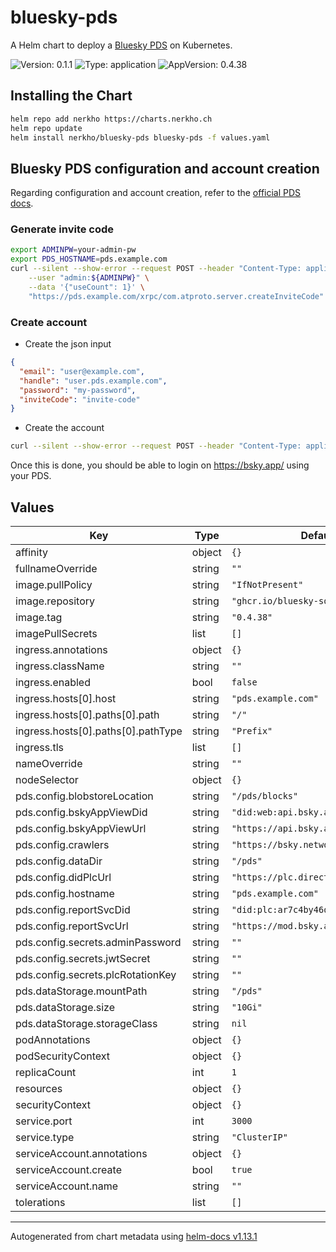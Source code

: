 # bluesky-pds

A Helm chart to deploy a [Bluesky PDS](https://github.com/bluesky-social/pds) on Kubernetes.

![Version: 0.1.1](https://img.shields.io/badge/Version-0.1.1-informational?style=flat-square) ![Type: application](https://img.shields.io/badge/Type-application-informational?style=flat-square) ![AppVersion: 0.4.38](https://img.shields.io/badge/AppVersion-0.4.38-informational?style=flat-square)

## Installing the Chart

```bash
helm repo add nerkho https://charts.nerkho.ch
helm repo update
helm install nerkho/bluesky-pds bluesky-pds -f values.yaml
```

## Bluesky PDS configuration and account creation

Regarding configuration and account creation, refer to the [official PDS docs](https://github.com/bluesky-social/pds/blob/main/README.md).

### Generate invite code

```bash
export ADMINPW=your-admin-pw
export PDS_HOSTNAME=pds.example.com
curl --silent --show-error --request POST --header "Content-Type: application/json" "$@" \
    --user "admin:${ADMINPW}" \
    --data '{"useCount": 1}' \
    "https://pds.example.com/xrpc/com.atproto.server.createInviteCode" | jq --raw-output '.code'
```

### Create account

* Create the json input

```json
{
  "email": "user@example.com",
  "handle": "user.pds.example.com",
  "password": "my-password",
  "inviteCode": "invite-code"
}

```

* Create the account

```bash
curl --silent --show-error --request POST --header "Content-Type: application/json" -d @data.json "https://${PDS_HOSTNAME}/xrpc/com.atproto.server.createAccount"
```

Once this is done, you should be able to login on https://bsky.app/ using your PDS.

## Values

| Key | Type | Default | Description |
|-----|------|---------|-------------|
| affinity | object | `{}` |  |
| fullnameOverride | string | `""` |  |
| image.pullPolicy | string | `"IfNotPresent"` |  |
| image.repository | string | `"ghcr.io/bluesky-social/pds"` |  |
| image.tag | string | `"0.4.38"` |  |
| imagePullSecrets | list | `[]` |  |
| ingress.annotations | object | `{}` |  |
| ingress.className | string | `""` |  |
| ingress.enabled | bool | `false` |  |
| ingress.hosts[0].host | string | `"pds.example.com"` |  |
| ingress.hosts[0].paths[0].path | string | `"/"` |  |
| ingress.hosts[0].paths[0].pathType | string | `"Prefix"` |  |
| ingress.tls | list | `[]` |  |
| nameOverride | string | `""` |  |
| nodeSelector | object | `{}` |  |
| pds.config.blobstoreLocation | string | `"/pds/blocks"` |  |
| pds.config.bskyAppViewDid | string | `"did:web:api.bsky.app"` |  |
| pds.config.bskyAppViewUrl | string | `"https://api.bsky.app"` |  |
| pds.config.crawlers | string | `"https://bsky.network"` |  |
| pds.config.dataDir | string | `"/pds"` |  |
| pds.config.didPlcUrl | string | `"https://plc.directory"` |  |
| pds.config.hostname | string | `"pds.example.com"` |  |
| pds.config.reportSvcDid | string | `"did:plc:ar7c4by46qjdydhdevvrndac"` |  |
| pds.config.reportSvcUrl | string | `"https://mod.bsky.app"` |  |
| pds.config.secrets.adminPassword | string | `""` |  |
| pds.config.secrets.jwtSecret | string | `""` |  |
| pds.config.secrets.plcRotationKey | string | `""` |  |
| pds.dataStorage.mountPath | string | `"/pds"` |  |
| pds.dataStorage.size | string | `"10Gi"` |  |
| pds.dataStorage.storageClass | string | `nil` |  |
| podAnnotations | object | `{}` |  |
| podSecurityContext | object | `{}` |  |
| replicaCount | int | `1` |  |
| resources | object | `{}` |  |
| securityContext | object | `{}` |  |
| service.port | int | `3000` |  |
| service.type | string | `"ClusterIP"` |  |
| serviceAccount.annotations | object | `{}` |  |
| serviceAccount.create | bool | `true` |  |
| serviceAccount.name | string | `""` |  |
| tolerations | list | `[]` |  |

----------------------------------------------
Autogenerated from chart metadata using [helm-docs v1.13.1](https://github.com/norwoodj/helm-docs/releases/v1.13.1)
